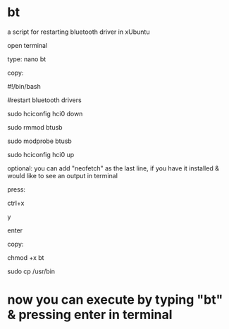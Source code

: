 # bt
a script for restarting bluetooth driver in xUbuntu

open terminal 

type:
nano bt

copy:


#!/bin/bash

#restart bluetooth drivers

sudo hciconfig hci0 down

sudo rmmod btusb

sudo modprobe btusb

sudo hciconfig hci0 up



optional: you can add "neofetch" as the last line, if you have it installed & would like to see an output in terminal


press:

ctrl+x

y

enter

copy:

chmod +x bt

sudo cp /usr/bin


# now you can execute by typing "bt" & pressing enter in terminal

